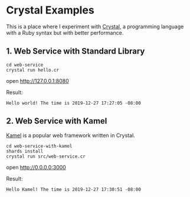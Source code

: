# Crystal Examples

This is a place where I experiment with [Crystal](https://crystal-lang.org/), a programming language with a Ruby syntax but with better performance.

## 1. Web Service with Standard Library
```
cd web-service
crystal run hello.cr
```

open http://127.0.0.1:8080

Result:
```
Hello world! The time is 2019-12-27 17:27:05 -08:00
```

## 2. Web Service with Kamel

[Kamel](https://kemalcr.com/) is a popular web framework written in Crystal.

```
cd web-service-with-kamel
shards install
crystal run src/web-service.cr
```

open http://0.0.0.0:3000

Result:
```
Hello Kamel! The time is 2019-12-27 17:30:51 -08:00
```
